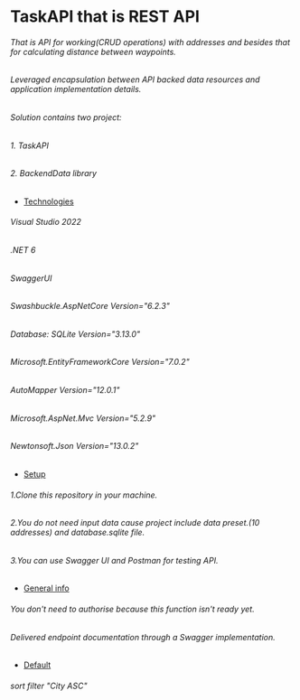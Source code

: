  # TaskAPI that is REST API 

###### That is API for working(CRUD operations) with addresses and besides that for calculating distance between waypoints.

###### Leveraged encapsulation between API backed data resources and application implementation details.
###### Solution contains two project:
###### 1. TaskAPI 
###### 2. BackendData library

* [Technologies](#technologies)
###### Visual Studio 2022
###### .NET 6
###### SwaggerUI 
###### Swashbuckle.AspNetCore Version="6.2.3"
###### Database: SQLite Version="3.13.0"
###### Microsoft.EntityFrameworkCore Version="7.0.2" 
###### AutoMapper Version="12.0.1"
###### Microsoft.AspNet.Mvc Version="5.2.9"
###### Newtonsoft.Json Version="13.0.2"
* [Setup](#setup)
###### 1.Clone this repository in your machine.
###### 2.You do not need input data cause project include data preset.(10 addresses) and database.sqlite file.
###### 3.You can use Swagger UI and Postman for testing API.
* [General info](#general-info)
###### You don't need to authorise because this function isn't ready yet.
###### Delivered endpoint documentation through a Swagger implementation.

* [Default](#default)
 ###### sort filter "City ASC"
 




